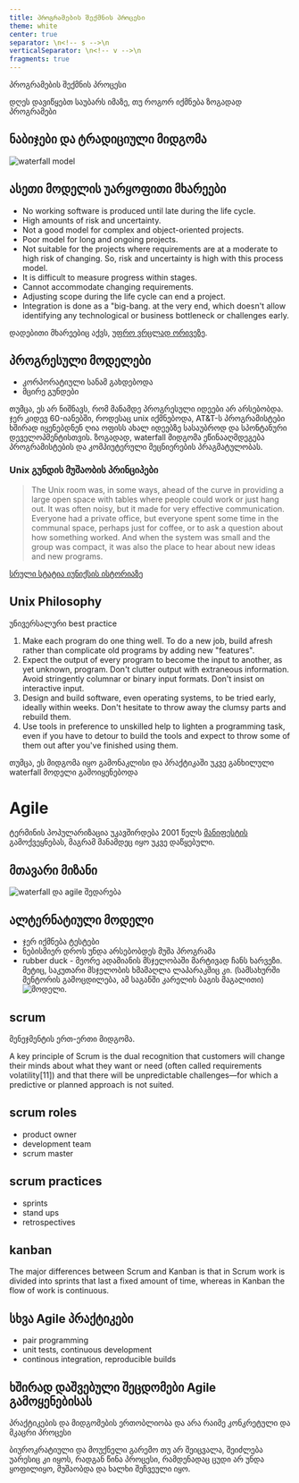 ```yaml
---
title: პროგრამების შექმნის პროცესი
theme: white
center: true
separator: \n<!-- s -->\n
verticalSeparator: \n<!-- v -->\n
fragments: true
---
```



პროგრამების შექმნის პროცესი
<!-- n -->
დღეს დავიწყებთ საუბარს იმაზე, თუ როგორ იქმნება ზოგადად პროგრამები

<!-- v -->
## ნაბიჯები და ტრადიციული მიდგომა

<!-- n -->
![waterfall model](https://images.ukdissertations.com/118/0518331.001.jpg)
<!-- v -->

<!-- v -->
## ასეთი მოდელის უარყოფითი მხარეები

<!-- n -->
- No working software is produced until late during the life cycle.
- High amounts of risk and uncertainty.
- Not a good model for complex and object-oriented projects.
- Poor model for long and ongoing projects.
- Not suitable for the projects where requirements are at a moderate to high risk of changing. So, risk and uncertainty is high with this process model.
- It is difficult to measure progress within stages.
- Cannot accommodate changing requirements.
- Adjusting scope during the life cycle can end a project.
- Integration is done as a "big-bang. at the very end, which doesn't allow identifying any technological or business bottleneck or challenges early.

დადებითი მხარეებიც აქვს, [უფრო ვრცლად ორივეზე](https://www.tutorialspoint.com/sdlc/sdlc_waterfall_model.htm).

<!-- v -->

## პროგრესული მოდელები
- კორპორატიული სანამ გახდებოდა
- მცირე გუნდები 
 
<!-- n -->
თუმცა, ეს არ ნიშნავს, რომ მანამდე პროგრესული იდეები არ არსებობდა. ჯერ კიდევ 60-იანებში, როდესაც unix იქმნებოდა, AT&T-ს პროგრამისტები ხშირად იყენებდნენ ღია ოფისს ახალ იდეებზე სასაუბროდ და სპონტანური დეველოპმენტისთვის. ზოგადად, waterfall მიდგომა ეწინააღმდეგება პროგრამისტების და კომპიუტერული მეცნიერების პრაგმატულობას. 

<!-- v -->

### Unix გუნდის მუშაობის პრინციპები

<!-- n -->
> The Unix room was, in some ways, ahead of the curve in providing a large open space with tables where people could work or just hang out. It was often noisy, but it made for very effective communication. Everyone had a private office, but everyone spent some time in the communal space, perhaps just for coffee, or to ask a question about how something worked. And when the system was small and the group was compact, it was also the place to hear about new ideas and new programs. 

[სრული სტატია იუნიქსის ისტორიაზე](https://www.networkworld.com/article/2168942/in-their-own-words--unix-pioneers-remember-the-good-times.html)

<!-- v -->
## Unix Philosophy
უნივერსალური best practice
<!-- n -->
1. Make each program do one thing well. To do a new job, build afresh rather than complicate old programs by adding new "features".
2. Expect the output of every program to become the input to another, as yet unknown, program. Don't clutter output with extraneous information. Avoid stringently columnar or binary input formats. Don't insist on interactive input.
3. Design and build software, even operating systems, to be tried early, ideally within weeks. Don't hesitate to throw away the clumsy parts and rebuild them.
4. Use tools in preference to unskilled help to lighten a programming task, even if you have to detour to build the tools and expect to throw some of them out after you've finished using them.

თუმცა, ეს მიდგომა იყო გამონაკლისი და პრაქტიკაში უკვე განხილული waterfall მოდელი გამოიყენებოდა

<!-- s -->
# Agile

<!-- n -->
ტერმინის პოპულარიზაცია უკავშირდება 2001 წელს [მანიფესტის](https://agilemanifesto.org/iso/ka/manifesto.html) გამოქვეყნებას, მაგრამ მანამდეც იყო უკვე დაწყებული.

<!-- v -->
## მთავარი მიზანი
<!-- n -->

![waterfall და agile შედარება](https://upload.wikimedia.org/wikipedia/commons/c/c7/Waterfall_Vs_Agile_m%2Cmethod.png)
<!-- v -->


<!-- v -->
## ალტერნატიული მოდელი

<!-- n -->
- ჯერ იქმნება ტესტები
- ნებისმიერ დროს უნდა არსებობდეს მუშა პროგრამა
- rubber duck - მეორე ადამიანის მსჯელობაში მარტივად ჩანს ხარვეზი. მეტიც, საკუთარი მსჯელობის ხმამაღლა ლაპარაკშიც კი. (სამსახურში მენტორის გამოცდილება, ამ საგანში კარელის ბაგის მაგალითი) 
![მოდელი](https://upload.wikimedia.org/wikipedia/commons/thumb/8/84/Extreme_Programming.svg/640px-Extreme_Programming.svg.png?1591684649299). 

<!-- v -->

<!-- v -->
## scrum

<!-- n -->
მენეჯმენტის ერთ-ერთი მიდგომა.

A key principle of Scrum is the dual recognition that customers will change their minds about what they want or need (often called requirements volatility[11]) and that there will be unpredictable challenges—for which a predictive or planned approach is not suited. 

<!-- v -->

## scrum roles
- product owner
- development team
- scrum master
<!-- v -->

## scrum practices
- sprints
- stand ups
- retrospectives

<!-- v -->
## kanban

<!-- n -->
The major differences between Scrum and Kanban is that in Scrum work is divided into sprints that last a fixed amount of time, whereas in Kanban the flow of work is continuous.

<!-- v -->
## სხვა Agile პრაქტიკები
- pair programming
- unit tests, continuous development
- continous integration, reproducible builds

<!-- v -->
## ხშირად დაშვებული შეცდომები Agile გამოყენებისას

პრაქტიკების და მიდგომების ერთობლიობა და არა რაიმე კონკრეტული და მკაცრი პროცესი

<!-- n -->
ბიუროკრატიული და მოუქნელი გარემო თუ არ შეიცვალა, შეიძლება უარესიც კი იყოს, რადგან წინა პროცესი, რამდენადაც ცუდი არ უნდა ყოფილიყო, მუშაობდა და ხალხი შეჩვეული იყო.
